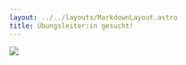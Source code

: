 ```yaml
---
layout: ../../layouts/MarkdownLayout.astro
title: Übungsleiter:in gesucht!
---
```

![](/images/uploads/spezial/suche-übungsleiter.jpeg)